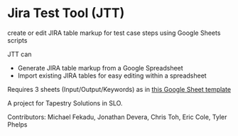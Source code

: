 # Jira Test Tool (JTT)
create or edit JIRA table markup for test case steps using Google Sheets scripts

JTT can
* Generate JIRA table markup from a Google Spreadsheet
* Import existing JIRA tables for easy editing within a spreadsheet

Requires 3 sheets (Input/Output/Keywords) as in [this Google Sheet template][template]

A project for Tapestry Solutions in SLO.

Contributors:
Michael Fekadu, Jonathan Devera, Chris Toh, Eric Cole, Tyler Phelps



[template]: https://jiratesttool.github.io/JiraTestTool/

